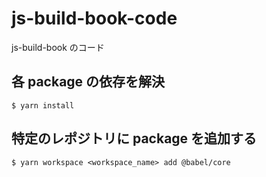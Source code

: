 # js-build-book-code

js-build-book のコード

## 各 package の依存を解決

```
$ yarn install
```

## 特定のレポジトリに package を追加する

```
$ yarn workspace <workspace_name> add @babel/core
```
